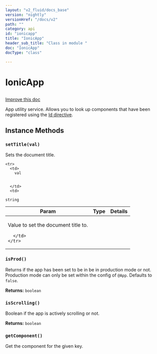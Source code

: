 ```yaml
---
layout: "v2_fluid/docs_base"
version: "nightly"
versionHref: "/docs/v2"
path: ""
category: api
id: "ionicapp"
title: "IonicApp"
header_sub_title: "Class in module "
doc: "IonicApp"
docType: "class"

---
```










<h1 class="api-title">
<a class="anchor" name="ionic-app" href="#ionic-app"></a>

IonicApp






</h1>

<a class="improve-v2-docs" href="http://github.com/driftyco/ionic/edit/2.0//ionic/components/app/app.ts#L5">
Improve this doc
</a>






<p>App utility service.  Allows you to look up components that have been
registered using the <a href="../Id/">Id directive</a>.</p>

<!-- @usage tag -->


<!-- @property tags -->



<!-- instance methods on the class -->

<h2><a class="anchor" name="instance-methods" href="#instance-methods"></a>Instance Methods</h2>

<div id="setTitle"></div>

<h3>
<a class="anchor" name="setTitle" href="#setTitle"></a>
<code>setTitle(val)</code>
  

</h3>

Sets the document title.


<table class="table param-table" style="margin:0;">
  <thead>
    <tr>
      <th>Param</th>
      <th>Type</th>
      <th>Details</th>
    </tr>
  </thead>
  <tbody>
    
    <tr>
      <td>
        val
        
        
      </td>
      <td>
        
  <code>string</code>
      </td>
      <td>
        <p>Value to set the document title to.</p>

        
      </td>
    </tr>
    
  </tbody>
</table>








<div id="isProd"></div>

<h3>
<a class="anchor" name="isProd" href="#isProd"></a>
<code>isProd()</code>
  

</h3>

Returns if the app has been set to be in be in production mode or not.
Production mode can only be set within the config of `@App`. Defaults
to `false`.






<div class="return-value">
<i class="icon ion-arrow-return-left"></i>
<b>Returns:</b> 
  <code>boolean</code> 
</div>




<div id="isScrolling"></div>

<h3>
<a class="anchor" name="isScrolling" href="#isScrolling"></a>
<code>isScrolling()</code>
  

</h3>

Boolean if the app is actively scrolling or not.






<div class="return-value">
<i class="icon ion-arrow-return-left"></i>
<b>Returns:</b> 
  <code>boolean</code> 
</div>




<div id="getComponent"></div>

<h3>
<a class="anchor" name="getComponent" href="#getComponent"></a>
<code>getComponent()</code>
  

</h3>

Get the component for the given key.









<!-- related link --><!-- end content block -->


<!-- end body block -->

